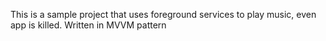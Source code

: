 This is a sample project that uses foreground services to play music, even app is killed. Written in MVVM pattern

